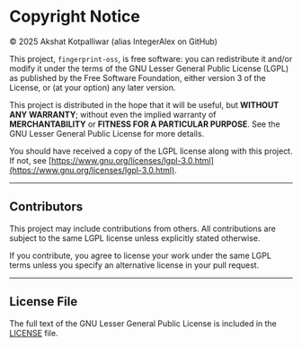 # Copyright Notice

© 2025 Akshat Kotpalliwar (alias IntegerAlex on GitHub)

This project, `fingerprint-oss`, is free software: you can redistribute it and/or modify it under the terms of the GNU Lesser General Public License (LGPL) as published by the Free Software Foundation, either version 3 of the License, or (at your option) any later version.

This project is distributed in the hope that it will be useful, but **WITHOUT ANY WARRANTY**; without even the implied warranty of **MERCHANTABILITY** or **FITNESS FOR A PARTICULAR PURPOSE**. See the GNU Lesser General Public License for more details.

You should have received a copy of the LGPL license along with this project. If not, see [https://www.gnu.org/licenses/lgpl-3.0.html](https://www.gnu.org/licenses/lgpl-3.0.html).

---

## Contributors

This project may include contributions from others. All contributions are subject to the same LGPL license unless explicitly stated otherwise.

If you contribute, you agree to license your work under the same LGPL terms unless you specify an alternative license in your pull request.

---

## License File

The full text of the GNU Lesser General Public License is included in the [LICENSE](./LICENSE) file.

